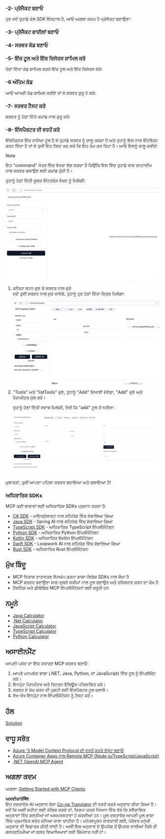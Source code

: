 <!--
CO_OP_TRANSLATOR_METADATA:
{
  "original_hash": "bf05718d019040cf0c7d4ccc6d6a1a88",
  "translation_date": "2025-06-13T05:57:35+00:00",
  "source_file": "03-GettingStarted/01-first-server/README.md",
  "language_code": "pa"
}
-->
### -2- ਪ੍ਰੋਜੈਕਟ ਬਣਾਓ

ਹੁਣ ਜਦੋਂ ਤੁਹਾਡੇ ਕੋਲ SDK ਇੰਸਟਾਲ ਹੈ, ਆਓ ਅਗਲਾ ਕਦਮ ਹੈ ਪ੍ਰੋਜੈਕਟ ਬਣਾਉਣਾ:

### -3- ਪ੍ਰੋਜੈਕਟ ਫਾਈਲਾਂ ਬਣਾਓ

### -4- ਸਰਵਰ ਕੋਡ ਬਣਾਓ

### -5- ਇੱਕ ਟੂਲ ਅਤੇ ਇੱਕ ਰਿਸੋਰਸ ਸ਼ਾਮਿਲ ਕਰੋ

ਹੇਠਾਂ ਦਿੱਤਾ ਕੋਡ ਸ਼ਾਮਿਲ ਕਰਕੇ ਇੱਕ ਟੂਲ ਅਤੇ ਇੱਕ ਰਿਸੋਰਸ ਜੋੜੋ:

### -6 ਅੰਤਿਮ ਕੋਡ

ਆਓ ਆਖਰੀ ਕੋਡ ਸ਼ਾਮਿਲ ਕਰੀਏ ਤਾਂ ਜੋ ਸਰਵਰ ਸ਼ੁਰੂ ਹੋ ਸਕੇ:

### -7- ਸਰਵਰ ਟੈਸਟ ਕਰੋ

ਸਰਵਰ ਨੂੰ ਹੇਠਾਂ ਦਿੱਤੇ ਕਮਾਂਡ ਨਾਲ ਸ਼ੁਰੂ ਕਰੋ:

### -8- ਇੰਸਪੈਕਟਰ ਦੀ ਵਰਤੋਂ ਕਰੋ

ਇੰਸਪੈਕਟਰ ਇੱਕ ਵਧੀਆ ਟੂਲ ਹੈ ਜੋ ਤੁਹਾਡੇ ਸਰਵਰ ਨੂੰ ਚਾਲੂ ਕਰਦਾ ਹੈ ਅਤੇ ਤੁਹਾਨੂੰ ਇਸ ਨਾਲ ਇੰਟਰੈਕਟ ਕਰਨ ਦਿੰਦਾ ਹੈ ਤਾਂ ਜੋ ਤੁਸੀਂ ਇਹ ਟੈਸਟ ਕਰ ਸਕੋ ਕਿ ਇਹ ਕੰਮ ਕਰ ਰਿਹਾ ਹੈ। ਆਓ ਇਸਨੂੰ ਚਾਲੂ ਕਰੀਏ:

> [!NOTE]
> ਇਹ "command" ਖੇਤਰ ਵਿੱਚ ਵੱਖਰਾ ਲੱਗ ਸਕਦਾ ਹੈ ਕਿਉਂਕਿ ਇਸ ਵਿੱਚ ਤੁਹਾਡੇ ਖਾਸ ਰਨਟਾਈਮ ਨਾਲ ਸਰਵਰ ਚਲਾਉਣ ਲਈ ਕਮਾਂਡ ਹੁੰਦੀ ਹੈ।

ਤੁਹਾਨੂੰ ਹੇਠਾਂ ਦਿੱਤੀ ਯੂਜ਼ਰ ਇੰਟਰਫੇਸ ਵੇਖਣ ਨੂੰ ਮਿਲੇਗੀ:

![Connect](../../../../translated_images/connect.141db0b2bd05f096fb1dd91273771fd8b2469d6507656c3b0c9df4b3c5473929.pa.png)

1. ਕਨੈਕਟ ਬਟਨ ਚੁਣ ਕੇ ਸਰਵਰ ਨਾਲ ਜੁੜੋ  
   ਜਦੋਂ ਤੁਸੀਂ ਸਰਵਰ ਨਾਲ ਜੁੜ ਜਾਵੋਗੇ, ਤੁਹਾਨੂੰ ਹੁਣ ਹੇਠਾਂ ਦਿੱਤਾ ਦ੍ਰਿਸ਼ ਮਿਲੇਗਾ:

   ![Connected](../../../../translated_images/connected.73d1e042c24075d386cacdd4ee7cd748c16364c277d814e646ff2f7b5eefde85.pa.png)

2. "Tools" ਅਤੇ "listTools" ਚੁਣੋ, ਤੁਹਾਨੂੰ "Add" ਦਿਖਾਈ ਦੇਵੇਗਾ, "Add" ਚੁਣੋ ਅਤੇ ਪੈਰਾਮੀਟਰ ਮੁੱਲ ਭਰੋ।

   ਤੁਹਾਨੂੰ ਹੇਠਾਂ ਦਿੱਤੀ ਜਵਾਬ ਮਿਲੇਗੀ, ਜਿਵੇਂ ਕਿ "add" ਟੂਲ ਤੋਂ ਨਤੀਜਾ:

   ![Result of running add](../../../../translated_images/ran-tool.a5a6ee878c1369ec1e379b81053395252a441799dbf23416c36ddf288faf8249.pa.png)

ਮੁਬਾਰਕਾਂ, ਤੁਸੀਂ ਆਪਣਾ ਪਹਿਲਾ ਸਰਵਰ ਬਣਾਇਆ ਅਤੇ ਚਲਾਇਆ ਹੈ!

### ਅਧਿਕਾਰਿਕ SDKs

MCP ਕਈ ਭਾਸ਼ਾਵਾਂ ਲਈ ਅਧਿਕਾਰਿਕ SDKs ਪ੍ਰਦਾਨ ਕਰਦਾ ਹੈ:  
- [C# SDK](https://github.com/modelcontextprotocol/csharp-sdk) - ਮਾਇਕ੍ਰੋਸਾਫਟ ਨਾਲ ਸਹਿਯੋਗ ਵਿੱਚ ਸੰਭਾਲਿਆ ਗਿਆ  
- [Java SDK](https://github.com/modelcontextprotocol/java-sdk) - Spring AI ਨਾਲ ਸਹਿਯੋਗ ਵਿੱਚ ਸੰਭਾਲਿਆ ਗਿਆ  
- [TypeScript SDK](https://github.com/modelcontextprotocol/typescript-sdk) - ਅਧਿਕਾਰਿਕ TypeScript ਇੰਪਲੀਮੈਂਟੇਸ਼ਨ  
- [Python SDK](https://github.com/modelcontextprotocol/python-sdk) - ਅਧਿਕਾਰਿਕ Python ਇੰਪਲੀਮੈਂਟੇਸ਼ਨ  
- [Kotlin SDK](https://github.com/modelcontextprotocol/kotlin-sdk) - ਅਧਿਕਾਰਿਕ Kotlin ਇੰਪਲੀਮੈਂਟੇਸ਼ਨ  
- [Swift SDK](https://github.com/modelcontextprotocol/swift-sdk) - Loopwork AI ਨਾਲ ਸਹਿਯੋਗ ਵਿੱਚ ਸੰਭਾਲਿਆ ਗਿਆ  
- [Rust SDK](https://github.com/modelcontextprotocol/rust-sdk) - ਅਧਿਕਾਰਿਕ Rust ਇੰਪਲੀਮੈਂਟੇਸ਼ਨ

## ਮੁੱਖ ਬਿੰਦੂ

- MCP ਵਿਕਾਸ ਵਾਤਾਵਰਣ ਸੈਟਅੱਪ ਕਰਨਾ ਭਾਸ਼ਾ-ਵਿਸ਼ੇਸ਼ SDKs ਨਾਲ ਸੌਖਾ ਹੈ  
- MCP ਸਰਵਰ ਬਣਾਉਣਾ ਸਾਫ਼-ਸੁਥਰੇ ਸਕੀਮਾਂ ਨਾਲ ਟੂਲ ਬਣਾਉਣ ਅਤੇ ਰਜਿਸਟਰ ਕਰਨ ਦਾ ਕੰਮ ਹੈ  
- ਟੈਸਟਿੰਗ ਅਤੇ ਡੀਬੱਗਿੰਗ MCP ਇੰਪਲੀਮੈਂਟੇਸ਼ਨਾਂ ਲਈ ਜ਼ਰੂਰੀ ਹਨ

## ਨਮੂਨੇ

- [Java Calculator](../samples/java/calculator/README.md)  
- [.Net Calculator](../../../../03-GettingStarted/samples/csharp)  
- [JavaScript Calculator](../samples/javascript/README.md)  
- [TypeScript Calculator](../samples/typescript/README.md)  
- [Python Calculator](../../../../03-GettingStarted/samples/python)

## ਅਸਾਈਨਮੈਂਟ

ਆਪਣੀ ਪਸੰਦ ਦਾ ਇੱਕ ਸਧਾਰਣ MCP ਸਰਵਰ ਬਣਾਓ:  
1. ਆਪਣੇ ਮਨਪਸੰਦ ਭਾਸ਼ਾ (.NET, Java, Python, ਜਾਂ JavaScript) ਵਿੱਚ ਟੂਲ ਨੂੰ ਇੰਪਲੀਮੈਂਟ ਕਰੋ।  
2. ਇਨਪੁੱਟ ਪੈਰਾਮੀਟਰ ਅਤੇ ਰਿਟਰਨ ਵੈਲਿਊਜ਼ ਪਰਿਭਾਸ਼ਿਤ ਕਰੋ।  
3. ਸਰਵਰ ਦੇ ਕੰਮ ਕਰਨ ਦੀ ਪੁਸ਼ਟੀ ਲਈ ਇੰਸਪੈਕਟਰ ਟੂਲ ਚਲਾਓ।  
4. ਵੱਖ-ਵੱਖ ਇਨਪੁੱਟ ਨਾਲ ਇੰਪਲੀਮੈਂਟੇਸ਼ਨ ਨੂੰ ਟੈਸਟ ਕਰੋ।

## ਹੱਲ

[Solution](./solution/README.md)

## ਵਾਧੂ ਸਰੋਤ

- [Azure 'ਤੇ Model Context Protocol ਦੀ ਵਰਤੋਂ ਕਰਕੇ ਏਜੰਟ ਬਣਾਓ](https://learn.microsoft.com/azure/developer/ai/intro-agents-mcp)  
- [Azure Container Apps ਨਾਲ Remote MCP (Node.js/TypeScript/JavaScript)](https://learn.microsoft.com/samples/azure-samples/mcp-container-ts/mcp-container-ts/)  
- [.NET OpenAI MCP Agent](https://learn.microsoft.com/samples/azure-samples/openai-mcp-agent-dotnet/openai-mcp-agent-dotnet/)

## ਅਗਲਾ ਕਦਮ

ਅਗਲਾ: [Getting Started with MCP Clients](/03-GettingStarted/02-client/README.md)

**ਅਸਵੀਕਾਰੋक्ति**:  
ਇਹ ਦਸਤਾਵੇਜ਼ AI ਅਨੁਵਾਦ ਸੇਵਾ [Co-op Translator](https://github.com/Azure/co-op-translator) ਦੀ ਵਰਤੋਂ ਕਰਕੇ ਅਨੁਵਾਦ ਕੀਤਾ ਗਿਆ ਹੈ। ਜਦੋਂ ਕਿ ਅਸੀਂ ਸਹੀਤਾ ਲਈ ਕੋਸ਼ਿਸ਼ ਕਰਦੇ ਹਾਂ, ਕਿਰਪਾ ਕਰਕੇ ਧਿਆਨ ਵਿੱਚ ਰੱਖੋ ਕਿ ਸਵੈਚਾਲਿਤ ਅਨੁਵਾਦਾਂ ਵਿੱਚ ਗਲਤੀਆਂ ਜਾਂ ਅਸਮਰਥਤਾਵਾਂ ਹੋ ਸਕਦੀਆਂ ਹਨ। ਮੂਲ ਦਸਤਾਵੇਜ਼ ਆਪਣੀ ਮੂਲ ਭਾਸ਼ਾ ਵਿੱਚ ਪ੍ਰਮਾਣਿਕ ਸਰੋਤ ਮੰਨਿਆ ਜਾਣਾ ਚਾਹੀਦਾ ਹੈ। ਮਹੱਤਵਪੂਰਨ ਜਾਣਕਾਰੀ ਲਈ, ਪੇਸ਼ੇਵਰ ਮਨੁੱਖੀ ਅਨੁਵਾਦ ਦੀ ਸਿਫਾਰਸ਼ ਕੀਤੀ ਜਾਂਦੀ ਹੈ। ਅਸੀਂ ਇਸ ਅਨੁਵਾਦ ਦੇ ਉਪਯੋਗ ਤੋਂ ਉਪਜਣ ਵਾਲੀਆਂ ਕਿਸੇ ਵੀ ਗਲਤਫਹਿਮੀਆਂ ਜਾਂ ਗਲਤ ਵਿਆਖਿਆਵਾਂ ਲਈ ਜ਼ਿੰਮੇਵਾਰ ਨਹੀਂ ਹਾਂ।